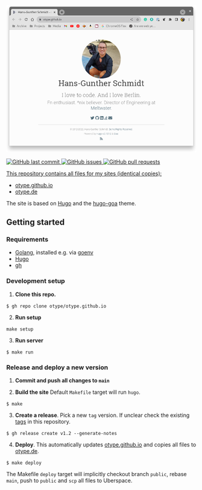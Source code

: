 <p align="center">
	<img src="/images/otype_site.png" alt="otype Site"/>
</p>

<p>
	<a href="https://github.com/otype/otype.github.io/commits/master">
	<img src="https://img.shields.io/github/last-commit/otype/otype.github.io.svg?style=flat-square&logo=github&logoColor=white" alt="GitHub last commit">
    <a href="https://github.com/otype/otype.github.io/issues">
    <img src="https://img.shields.io/github/issues-raw/otype/otype.github.io.svg?style=flat-square&logo=github&logoColor=white" alt="GitHub issues">
    <a href="https://github.com/otype/otype.github.io/pulls">
    <img src="https://img.shields.io/github/issues-pr-raw/otype/otype.github.io.svg?style=flat-square&logo=github&logoColor=white" alt="GitHub pull requests">
</p>

This repository contains all files for my sites (identical copies):

- [otype.github.io](https://otype.github.io)
- [otype.de](https://otype.de)

The site is based on [Hugo](https://gohugo.io/) and the [hugo-goa](https://github.com/kaapiandcode/hugo-goa) theme.

## Getting started

### Requirements

- [Golang](https://go.dev/), installed e.g. via [goenv](https://github.com/syndbg/goenv)
- [Hugo](https://gohugo.io/)
- [gh](https://cli.github.com/)

### Development setup

1. **Clone this repo.**
```console
$ gh repo clone otype/otype.github.io
```

2. **Run setup**

```console
make setup
````

3. **Run server**

```console
$ make run
```

### Release and deploy a new version

1. **Commit and push all changes to `main`**

2. **Build the site** Default `Makefile` target will run `hugo`.

```console
$ make
```

3. **Create a release**. Pick a new `tag` version. If unclear check the existing [tags](https://github.com/otype/otype.github.io/tags) in this repository.

```console
$ gh release create v1.2 --generate-notes
```

4. **Deploy**. This automatically updates [otype.github.io](https://otype.github.io) and copies all files to [otype.de](https://otype.de).

```console
$ make deploy
```

The Makefile `deploy` target will implicitly checkout branch `public`, rebase `main`, push to `public` and `scp` all files to Uberspace.
